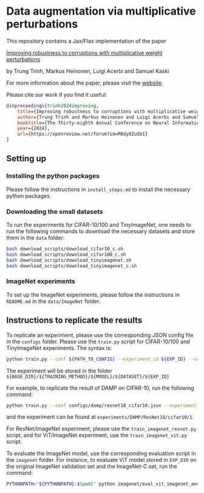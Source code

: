 # Data augmentation via multiplicative perturbations

This repository contains a Jax/Flax implementation of the paper

[Improving robustness to corruptions with multiplicative weight perturbations](https://openreview.net/forum?id=M8dy0ZuSb1)

by Trung Trinh, Markus Heinonen, Luigi Acerbi and Samuel Kaski

For more information about the paper, please visit the [website](https://trungtrinh44.github.io/DAMP/).

Please cite our work if you find it useful:

```bibtex
@inproceedings{trinh2024improving,
    title={Improving robustness to corruptions with multiplicative weight perturbations},
    author={Trung Trinh and Markus Heinonen and Luigi Acerbi and Samuel Kaski},
    booktitle={The Thirty-eighth Annual Conference on Neural Information Processing Systems},
    year={2024},
    url={https://openreview.net/forum?id=M8dy0ZuSb1}
}
```
## Setting up

### Installing the python packages
Please follow the instructions in `install_steps.md` to install the necessary python packages.

### Downloading the small datasets
To run the experiments for CIFAR-10/100 and TinyImageNet, one needs to run the following commands to download the necessary datasets and store them in the `data` folder:
```bash
bash download_scripts/download_cifar10_c.sh
bash download_scripts/download_cifar100_c.sh
bash download_scripts/download_tinyimagenet.sh
bash download_scripts/download_tinyimagenet_c.sh
```

### ImageNet experiments
To set up the ImageNet experiments, please follow the instructions in `README.md` in the `data/ImageNet` folder.

## Instructions to replicate the results

To replicate an experiment, please use the corresponding JSON config file in the `configs` folder. Please use the `train.py` script for CIFAR-10/100 and TinyImageNet experiments. The syntax is:

```bash
python train.py --conf ${PATH_TO_CONFIG} --experiment_id ${EXP_ID} --seed ${RANDOM_SEED} --base_dir ${BASE_DIR}
```
The experiment will be stored in the folder `${BASE_DIR}/${TRAINING_METHOD}/${MODEL}/${DATASET}/${EXP_ID}`

For example, to replicate the result of DAMP on CIFAR-10, run the following command:
```bash
python train.py --conf configs/damp/resnet18_cifar10.json --experiment_id 1 --seed 44 --base_dir experiments
```
and the experiment can be found at `experiments/DAMP/ResNet18/cifar10/1`.

For ResNet/ImageNet experiment, please use the `train_imagenet_resnet.py` script, and for ViT/ImageNet experiment, use the `train_imagenet_vit.py` script.

To evaluate the ImageNet model, use the corresponding evaluation script in the `imagenet` folder. For instance, to evaluate ViT model stored in `EXP_DIR` on the original ImageNet validation set and the ImageNet-C set, run the command:
```bash
PYTHONPATH="${PYTHONPATH}:$(pwd)" python imagenet/eval_vit_imagenet_and_imagenet_c.py ${EXP_DIR} --batch_size 2048
```